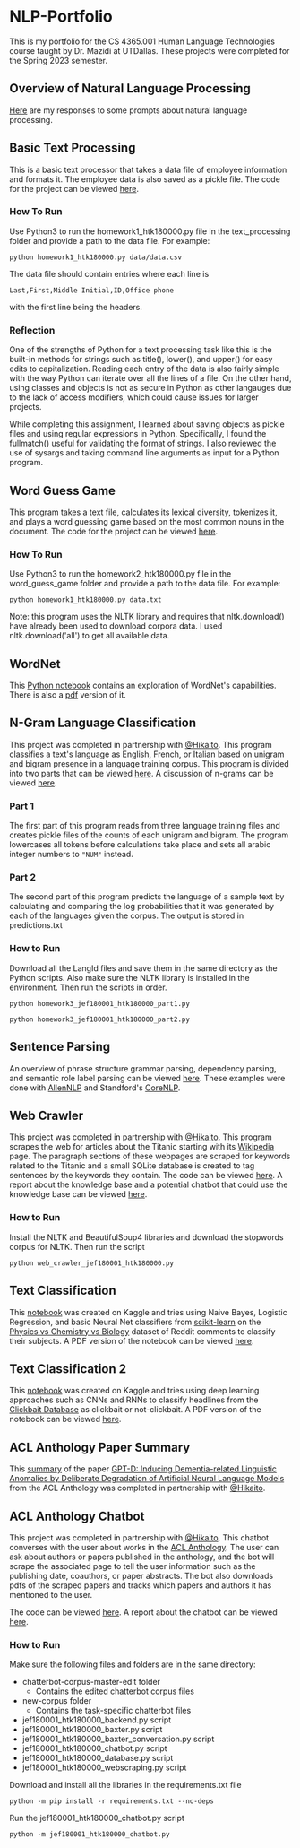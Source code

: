 # NLP-Portfolio
This is my portfolio for the CS 4365.001 Human Language Technologies course taught by Dr. Mazidi at UTDallas. These projects were completed for the Spring 2023 semester. 

## Overview of Natural Language Processing
[Here](overview_of_nlp.pdf) are my responses to some prompts about natural language processing.


## Basic Text Processing
This is a basic text processor that takes a data file of employee information and formats it. The employee data is also saved as a pickle file. The code for the project can be viewed [here](text_processing/homework1_htk180000.py).

### How To Run
Use Python3 to run the homework1_htk180000.py file in the text_processing folder and provide a path to the data file. For example:

`python homework1_htk180000.py data/data.csv`

The data file should contain entries where each line is 

`Last,First,Middle Initial,ID,Office phone`

with the first line being the headers.

### Reflection
One of the strengths of Python for a text processing task like this is the built-in methods for strings such as title(), lower(), and upper() for easy edits to capitalization. Reading each entry of the data is also fairly simple with the way Python can iterate over all the lines of a file. On the other hand, using classes and objects is not as secure in Python as other langauges due to the lack of access modifiers, which could cause issues for larger projects.

While completing this assignment, I learned about saving objects as pickle files and using regular expressions in Python. Specifically, I found the fullmatch() useful for validating the format of strings. I also reviewed the use of sysargs and taking command line arguments as input for a Python program.


## Word Guess Game
This program takes a text file, calculates its lexical diversity, tokenizes it, and plays a word guessing game based on the most common nouns in the document. The code for the project can be viewed [here](word_guess_game/homework2_htk180000.py).

### How To Run
Use Python3 to run the homework2_htk180000.py file in the word_guess_game folder and provide a path to the data file. For example:

`python homework1_htk180000.py data.txt`

Note: this program uses the NLTK library and requires that nltk.download() have already been used to download corpora data.  I used nltk.download('all') to get all available data.


## WordNet
This [Python notebook](wordnet/homework3_htk180000.ipynb) contains an exploration of WordNet's capabilities. There is also a [pdf](wordnet/homework3_htk180000.pdf) version of it.

## N-Gram Language Classification
This project was completed in partnership with [@Hikaito](https://github.com/Hikaito).
This program classifies a text's language as English, French, or Italian based on unigram and bigram presence in a language training corpus.
This program is divided into two parts that can be viewed [here](n-gram_language_model). A discussion of n-grams can be viewed [here](n-gram_langaug_model/N-Gram_Narrative).

### Part 1
The first part of this program reads from three language training files and creates pickle files of the counts of each unigram and bigram.
The program lowercases all tokens before calculations take place and sets all arabic integer numbers to `"NUM"` instead.


### Part 2
The second part of this program predicts the language of a sample text by calculating and comparing the log probabilities that it was generated by each of the languages given the corpus. The output is stored in predictions.txt


### How to Run
Download all the LangId files and save them in the same directory as the Python scripts. Also make sure the NLTK library is installed in the environment. Then run the scripts in order.

`python homework3_jef180001_htk180000_part1.py`

`python homework3_jef180001_htk180000_part2.py`


## Sentence Parsing
An overview of phrase structure grammar parsing, dependency parsing, and semantic role label parsing can be viewed [here](sentence_parsing/htk180000_sentence_parsing.pdf). These examples were done with [AllenNLP](https://demo.allennlp.org/reading-comprehension/bidaf-elmo) and Standford's [CoreNLP](https://stanfordnlp.github.io/CoreNLP/).


## Web Crawler
This project was completed in partnership with [@Hikaito](https://github.com/Hikaito).
This program scrapes the web for articles about the Titanic starting with its [Wikipedia](https://en.wikipedia.org/wiki/Titanic) page. The paragraph sections of these webpages are scraped for keywords related to the Titanic and a small SQLite database is created to tag sentences by the keywords they contain. The code can be viewed [here](web_crawler/web_crawler_jef180001_htk180000.py). A report about the knowledge base and a potential chatbot that could use the knowledge base can be viewed [here](web_crawler/web_crawler_report.pdf). 

### How to Run
Install the NLTK and BeautifulSoup4 libraries and download the stopwords corpus for NLTK. Then run the script

`python web_crawler_jef180001_htk180000.py`


## Text Classification
This [notebook](text_classification/text_classification_htk180000.ipynb) was created on Kaggle and tries using Naive Bayes, Logistic Regression, and basic Neural Net classifiers from [scikit-learn](https://scikit-learn.org/stable/index.html) on the [Physics vs Chemistry vs Biology](https://www.kaggle.com/datasets/vivmankar/physics-vs-chemistry-vs-biology/code?datasetId=1687228&sortBy=dateRun&tab=profile) dataset of Reddit comments to classify their subjects. A PDF version of the notebook can be viewed [here](text_classification/text_classification_htk180000.pdf).

## Text Classification 2
This [notebook](text_classification_2/htk180000_text-classification-2.ipynb) was created on Kaggle and tries using deep learning approaches such as CNNs and RNNs to classify headlines from the [Clickbait Database](https://www.kaggle.com/datasets/amananandrai/clickbait-dataset) as clickbait or not-clickbait. A PDF version of the notebook can be viewed [here](text_classification_2/htk180000_text_classification_2.pdf).

## ACL Anthology Paper Summary
This [summary](acl_paper_summary/jef180001_htk180000_ACL_paper_summary.pdf) of the paper [GPT-D: Inducing Dementia-related Linguistic Anomalies by Deliberate Degradation of Artificial Neural Language Models](https://aclanthology.org/2022.acl-long.131/) from the ACL Anthology was completed in partnership with [@Hikaito](https://github.com/Hikaito).

## ACL Anthology Chatbot
This project was completed in partnership with [@Hikaito](https://github.com/Hikaito).
This chatbot converses with the user about works in the [ACL Anthology](https://aclanthology.org/). The user can ask about authors or papers published in the anthology, and the bot will scrape the associated page to tell the user information such as the publishing date, coauthors, or paper abstracts. The bot also downloads pdfs of the scraped papers and tracks which papers and authors it has mentioned to the user.

The code can be viewed [here](https://github.com/6henrykim/NLP-Portfolio/tree/main/chatbot). A report about the chatbot can be viewed [here](chatbot/jef180001_htk180000_chatbot_report.pdf). 

### How to Run
Make sure the following files and folders are in the same directory:
- chatterbot-corpus-master-edit folder
    - Contains the edited chatterbot corpus files
- new-corpus folder
     - Contains the task-specific chatterbot files
- jef180001_htk180000_backend.py script
- jef180001_htk180000_baxter.py script
- jef180001_htk180000_baxter_conversation.py script
- jef180001_htk180000_chatbot.py script
- jef180001_htk180000_database.py script
- jef180001_htk180000_webscraping.py script


Download and install all the libraries in the requirements.txt file

`python -m pip install -r requirements.txt --no-deps`


Run the jef180001_htk180000_chatbot.py script

`python -m jef180001_htk180000_chatbot.py`
